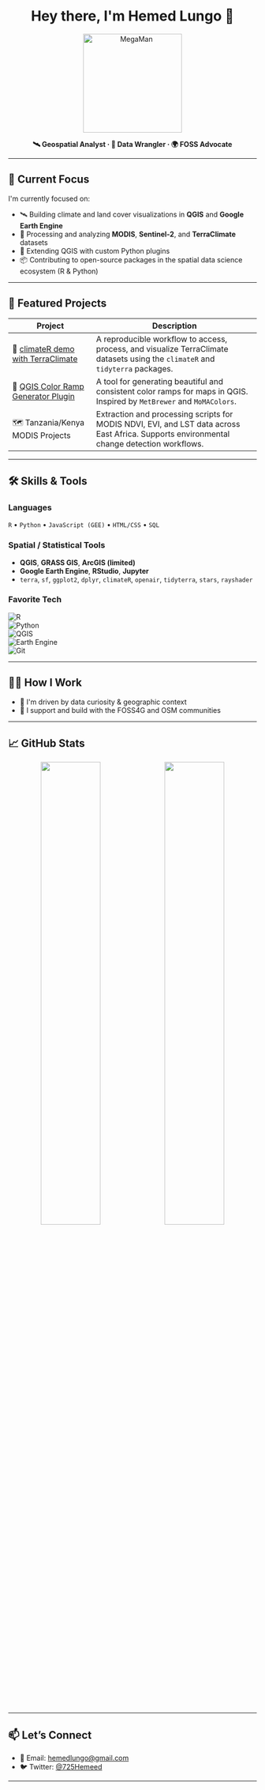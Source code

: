 <h1 align="center">Hey there, I'm Hemed Lungo 👋</h1>

<p align="center">
  <img src="https://media.giphy.com/media/kq0hRWaIWt6JxCEBDT/giphy.gif" width="200" alt="MegaMan">
</p>

<p align="center">
  <b>🛰️ Geospatial Analyst · 🧠 Data Wrangler · 🌍 FOSS Advocate</b><br>
</p>

---

## 🔭 Current Focus

I'm currently focused on:

- 🛰️ Building climate and land cover visualizations in **QGIS** and **Google Earth Engine**
- 🔬 Processing and analyzing **MODIS**, **Sentinel-2**, and **TerraClimate** datasets
- 🐍 Extending QGIS with custom Python plugins
- 📦 Contributing to open-source packages in the spatial data science ecosystem (R & Python)

---

## 🌟 Featured Projects

| Project | Description |
|--------|-------------|
| 🔗 [climateR demo with TerraClimate](https://github.com/Heed725) | A reproducible workflow to access, process, and visualize TerraClimate datasets using the `climateR` and `tidyterra` packages. |
| 🧩 [QGIS Color Ramp Generator Plugin](https://github.com/Heed725) | A tool for generating beautiful and consistent color ramps for maps in QGIS. Inspired by `MetBrewer` and `MoMAColors`. |
| 🗺️ Tanzania/Kenya MODIS Projects | Extraction and processing scripts for MODIS NDVI, EVI, and LST data across East Africa. Supports environmental change detection workflows. |

---

## 🛠️ Skills & Tools

### Languages  
`R` • `Python` • `JavaScript (GEE)` • `HTML/CSS` • `SQL`

### Spatial / Statistical Tools  
- **QGIS**, **GRASS GIS**, **ArcGIS (limited)**  
- **Google Earth Engine**, **RStudio**, **Jupyter**
- `terra`, `sf`, `ggplot2`, `dplyr`, `climateR`, `openair`, `tidyterra`, `stars`, `rayshader`

### Favorite Tech  
![R](https://img.shields.io/badge/-R-276DC3?logo=r&logoColor=white)  
![Python](https://img.shields.io/badge/-Python-3776AB?logo=python&logoColor=white)  
![QGIS](https://img.shields.io/badge/-QGIS-589632?logo=qgis&logoColor=white)  
![Earth Engine](https://img.shields.io/badge/-EarthEngine-34A853?logo=google&logoColor=white)  
![Git](https://img.shields.io/badge/-Git-F05032?logo=git&logoColor=white)

---

## 🧑‍💻 How I Work
- 🧪 I'm driven by data curiosity & geographic context
- 🤝 I support and build with the FOSS4G and OSM communities

---

## 📈 GitHub Stats

<p align="center">
  <img src="https://github-readme-stats.vercel.app/api?username=Heed725&show_icons=true&theme=tokyonight" width="49%">
  <img src="https://github-readme-stats.vercel.app/api/top-langs/?username=Heed725&layout=compact&theme=tokyonight" width="49%">
</p>

---

## 📫 Let’s Connect

- 📧 Email: hemedlungo@gmail.com  
- 🐦 Twitter: [@725Hemeed](https://twitter.com/725Hemeed)
---


